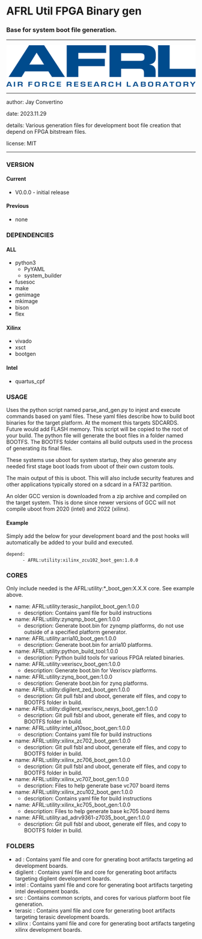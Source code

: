 # AFRL Util FPGA Binary gen
### Base for system boot file generation.
---

![image](img/AFRL.png)

---

   author: Jay Convertino   
   
   date: 2023.11.29
   
   details: Various generation files for development boot file creation that depend on FPGA bitstream files.
   
   license: MIT   
   
---

### VERSION
#### Current
  - V0.0.0 - initial release

#### Previous
  - none

### DEPENDENCIES
#### ALL
  - python3
    - PyYAML
    - system_builder
  - fusesoc
  - make
  - genimage
  - mkimage
  - bison
  - flex

#### Xilinx
  - vivado
  - xsct
  - bootgen

#### Intel
  - quartus_cpf

### USAGE
Uses the python script named parse_and_gen.py to injest and execute commands based on yaml files. These yaml files describe how to build boot binaries for the target platform. At the moment this targets SDCARDS. Future would add FLASH memory. This script will be copied to the root of your build. The python file will generate the boot files in a folder named BOOTFS. The BOOTFS folder contains all build outputs used in the process of generating its final files.

These systems use uboot for system startup, they also generate any needed first stage boot loads from uboot of their own custom tools.

The main output of this is uboot. This will also include security features and other applications typically stored on a sdcard in a FAT32 partition.

An older GCC version is downloaded from a zip archive and compiled on the target system. This is done since newer versions of GCC will not compile uboot from 2020 (intel) and 2022 (xilinx).

#### Example
Simply add the below for your development board and the post hooks will automatically be added to your build and executed.

```
depend:
      - AFRL:utility:xilinx_zcu102_boot_gen:1.0.0
```

### CORES
Only include needed is the AFRL:utility:*_boot_gen:X.X.X core. See example above.

- name: AFRL:utility:terasic_hanpilot_boot_gen:1.0.0
  - description: Contains yaml file for build instructions
- name: AFRL:utility:zynqmp_boot_gen:1.0.0
  - description: Generate boot.bin for zynqmp platforms, do not use outside of a specified platform generator.
- name: AFRL:utility:arria10_boot_gen:1.0.0
  - description: Generate boot.bin for arria10 platforms.
- name: AFRL:utility:python_build_tool:1.0.0
  - description: Python build tools for various FPGA related binaries.
- name: AFRL:utility:vexriscv_boot_gen:1.0.0
  - description: Generate boot.bin for Vexriscv platforms.
- name: AFRL:utility:zynq_boot_gen:1.0.0
  - description: Generate boot.bin for zynq platforms.
- name: AFRL:utility:digilent_zed_boot_gen:1.0.0
  - description: Git pull fsbl and uboot, generate elf files, and copy to BOOTFS folder in build.
- name: AFRL:utility:digilent_vexriscv_nexys_boot_gen:1.0.0
  - description: Git pull fsbl and uboot, generate elf files, and copy to BOOTFS folder in build.
- name: AFRL:utility:intel_a10soc_boot_gen:1.0.0
  - description: Contains yaml file for build instructions
- name: AFRL:utility:xilinx_zc702_boot_gen:1.0.0
  - description: Git pull fsbl and uboot, generate elf files, and copy to BOOTFS folder in build.
- name: AFRL:utility:xilinx_zc706_boot_gen:1.0.0
  - description: Git pull fsbl and uboot, generate elf files, and copy to BOOTFS folder in build.
- name: AFRL:utility:xilinx_vc707_boot_gen:1.0.0
  - description: Files to help generate base vc707 board items
- name: AFRL:utility:xilinx_zcu102_boot_gen:1.0.0
  - description: Contains yaml file for build instructions
- name: AFRL:utility:xilinx_kc705_boot_gen:1.0.0
  - description: Files to help generate base kc705 board items
- name: AFRL:utility:ad_adrv9361-z7035_boot_gen:1.0.0
  - description: Git pull fsbl and uboot, generate elf files, and copy to BOOTFS folder in build.

### FOLDERS
  - ad : Contains yaml file and core for gnerating boot artifacts targeting ad development boards.
  - digilent : Contains yaml file and core for generating boot artifacts targeting digilent development boards.
  - intel : Contains yaml file and core for generating boot artifacts targeting intel development boards.
  - src : Contains common scripts, and cores for various platform boot file generation.
  - terasic : Contains yaml file and core for generating boot artifacts targeting terasic development boards.
  - xilinx : Contains yaml file and core for generating boot artifacts targeting xilinx development boards.
